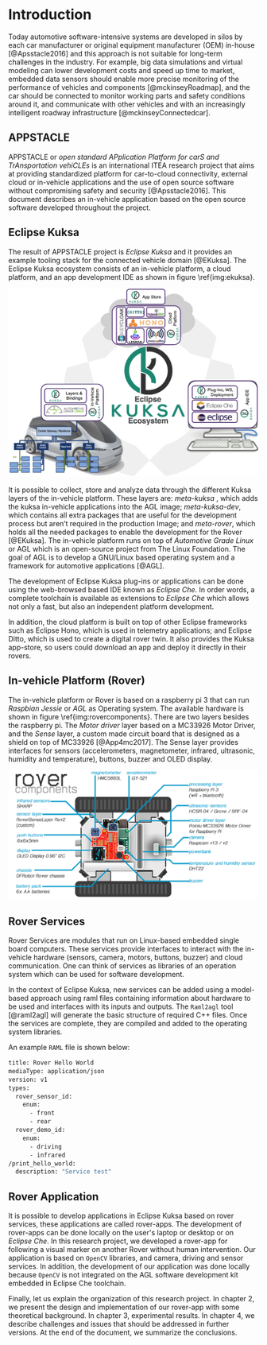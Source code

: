 Introduction
=========
Today automotive software-intensive systems are developed in silos by each car manufacturer or original equipment manufacturer (OEM) in-house [@Apsstacle2016] and this approach is not suitable for long-term challenges in the industry.
For example, big data simulations and virtual modeling can lower development costs and speed up time to market, embedded data sensors should enable more precise monitoring of the performance of vehicles and components [@mckinseyRoadmap], and the car should be connected to monitor working parts and safety conditions around it, and communicate with other vehicles and with an increasingly intelligent roadway infrastructure [@mckinseyConnectedcar]. 



APPSTACLE
------------
APPSTACLE or _open standard APplication Platform for carS and TrAnsportation vehiCLEs_ is an international ITEA research  project that aims at providing standardized platform for car-to-cloud connectivity, external cloud or in-vehicle applications and the use of open source software without compromising safety and security [@Apsstacle2016]. 
This document describes an in-vehicle application based on the open source software developed throughout the project. 


Eclipse Kuksa
-------------
The result of APPSTACLE project is _Eclipse Kuksa_ and it provides an example tooling stack for the connected vehicle domain [@EKuksa].
The Eclipse Kuksa ecosystem consists of an in-vehicle platform, a cloud platform, and  an app development IDE as shown in figure \ref{img:ekuksa}.

![Eclipse Kuksa Ecosystem [@EKuksa] \label{img:ekuksa}](img/EKuksa.png)


It is possible to collect, store and analyze data through the different Kuksa layers of the in-vehicle platform.
These layers are: _meta-kuksa_ , which adds the kuksa in-vehicle applications into the AGL image; _meta-kuksa-dev_, which contains all extra packages that are useful for the development process but aren’t required in the production Image;  and _meta-rover_, which holds all the needed packages to enable the development for the Rover [@EKuksa]. 
The in-vehicle platform runs on top of _Automotive Grade Linux_ or AGL which is an open-source project from The Linux Foundation. The goal of AGL is to develop a GNU/Linux based operating system and a framework for automotive applications [@AGL].

The development of Eclipse Kuksa plug-ins or  applications can be done using the web-browsed based  IDE known as _Eclipse Che_.
In order words, a complete toolchain is available as extensions to _Eclipse Che_ which allows not only a fast, but also an independent platform development. 


In addition, the cloud platform is built on top of other Eclipse frameworks such as Eclipse Hono, which is  used in telemetry applications; and Eclipse Ditto, which is used to create a digital rover twin. It also provides the Kuksa app-store, so users could download an app and deploy it directly in their rovers.

In-vehicle Platform (Rover)
----------------------------
The  in-vehicle platform or Rover is based on a raspberry pi 3 that can run _Raspbian Jessie_ or _AGL_ as Operating system.
The available hardware is shown in figure \ref{img:rovercomponents}. 
There are two layers besides the raspberry pi. 
The _Motor driver_ layer based on a MC33926 Motor Driver, and the _Sense_ layer, a custom made circuit board that is designed as a shield on top of MC33926 [@App4mc2017]. 
The Sense layer provides interfaces for sensors (accelerometers, magnetometer, infrared, ultrasonic, humidity and temperature), buttons, buzzer and OLED display. 
 
![Rover Components [@App4mc2017] \label{img:rovercomponents}](img/rovercomponents.png)


Rover Services
-----------------
Rover Services are modules that run on Linux-based embedded single board computers.
These services provide interfaces to interact with the in-vehicle hardware (sensors, camera, motors, buttons, buzzer) and cloud communication. 
One can think of services as libraries of an operation system which can be used for software development. 

In the context of Eclipse Kuksa, new services can be added using a model-based approach using raml files containing information about hardware to be used and interfaces with its inputs and outputs. 
The `Raml2agl` tool [@raml2agl] will generate the basic structure of required C++ files.
Once the services are complete, they are  compiled and added to the operating system libraries. 

An example `RAML` file is shown below:


```sh
title: Rover Hello World
mediaType: application/json
version: v1
types:
  rover_sensor_id:
    enum:
      - front
      - rear
  rover_demo_id:
    enum:
      - driving
      - infrared
/print_hello_world:
  description: "Service test"
```


Rover Application
-------------------
It is possible to develop applications in Eclipse Kuksa based on rover services, these applications are called rover-apps. 
The development of rover-apps can be done locally on the user's laptop or desktop or on _Eclipse Che_. 
In this research project, we developed a rover-app for following a visual marker on another Rover without human intervention. 
Our application is based on `OpenCV` libraries, and camera, driving and sensor services.
In addition, the development of our application was done locally because `OpenCV` is not integrated on the AGL software development kit embedded in Eclipse Che toolchain.  


Finally, let us explain the organization of this research project. In chapter 2, we present the design and implementation of our rover-app with some theoretical background. 
In chapter 3, experimental results. 
In chapter 4, we describe challenges and issues that should be addressed in further versions.
At the end of the document, we summarize the conclusions.




